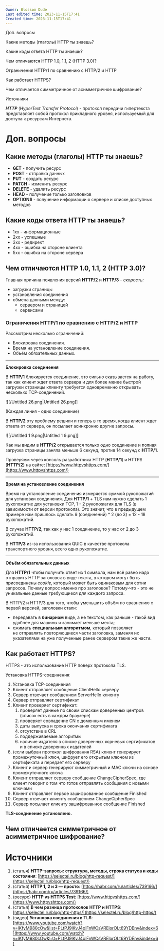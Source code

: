 ```yaml
---
Owner: Blossom Dude
Last edited time: 2023-11-15T17:41
Created time: 2023-11-15T17:41
---
```

Доп. вопросы

Какие методы (глаголы) HTTP ты знаешь?

Какие коды ответа HTTP ты знаешь?

Чем отличаются HTTP 1.0, 1.1, 2 (HTTP 3.0)?

Ограничения HTTP/1 по сравнению с HTTP/2 и HTTP

Как работает HTTPS?

Чем отличается симметричное от асимметричное шифрование?

Источники

_**HTTP**_ (_HyperText Transfer Protocol_) - протокол передачи гипертекста представляет собой протокол прикладного уровня, используемый для доступа к ресурсам Интернета.

# Доп. вопросы

## Какие методы (глаголы) HTTP ты знаешь?

- **GET** - получить ресурс
- **POST** - отправка данных
- **PUT** - создать ресурс
- **PATCH** - изменить ресурс
- **DELETE** - удалить ресурс
- **HEAD** - получение только заголовков
- **OPTIONS** - получение информации о сервере и списке доступных методов

## Какие коды ответа HTTP ты знаешь?

- 1xx - информационные
- 2xx - успешные
- 3xx - редирект
- 4xx - ошибка на стороне клиента
- 5xx - ошибка на стороне сервера

## Чем отличаются HTTP 1.0, 1.1, 2 (HTTP 3.0)?

Главная причина появления версий **HTTP/2** и **HTTP/3** - _скорость:_

- загрузки страницы
- установления соединения
- обмена данными между:
    - сервером и страницей
    - сервисами

### Ограничения HTTP/1 по сравнению с HTTP/2 и HTTP

Рассмотрим несколько ограничений:

- Блокировка соединения.
- Время на установление соединения.
- Объём обязательных данных.

---

**Блокировка соединения**

В **HTTP/1** блокируется соединение, это сильно сказывается на работу, так как клиент ждет ответа сервера и для более менее быстрой загрузки страницы клиенту требуется одновременно открывать несколько TCP-соединений.

![[/Untitled 26.png|Untitled 26.png]]

(Каждая линия - одно соединение)

В **HTTP/2** эту проблему решили и теперь в то время, когда клиент ждет ответа от сервера, он посылает асинхронно другие запросы.

![[/Untitled 1 9.png|Untitled 1 9.png]]

Как мы видим в **HTTP/2** открывается только одно соединение и полная загрузка страницы заняла меньше 6 секунд, против 14 секунд с **HTTP/1**.

Проверяем через консоль разработчика HTTP (**HTTP/1**) и HTTPS (**HTTP/2**) на сайте: [https://www.httpvshttps.com/](https://www.httpvshttps.com/)

---

**Время на установление соединения**

Время на установление соединения измеряется суммой рукопожатий для установки соединения. Для **HTTP/1** + TLS нам нужно сделать 1 рукопожатие для установки TCP, 1 - 2 рукопожатия для TLS (в зависимости от версии протокола). Это значит, что в предыдущем примере нам пришлось сделать 6 (соединений) * 2 (до 3) = 12 - 18 рукопожатий.

В случае **HTTP/2**, так как у нас 1 соединение, то у нас от 2 до 3 рукопожатий.

В **HTTP/3** из-за использования QUIC в качестве протокола транспортного уровня, всего одно рукопожатие.

---

**Объём обязательных данных**

Для **HTTP/1** чтобы получить ответ из 1 символа, нам всё равно надо отправить HTTP заголовок в виде текста, в котором могут быть присоединены _cookie_, который может быть одинаковым для сотни запросов. Почему вопрос именно про заголовок? Потому-что - это не уникальные данные требующиеся для каждого запроса.

В HTTP/2 и HTTP/3 для того, чтобы уменьшить объём по сравнению с первой версией, заголовки стали:

- передавать в **бинарном** виде, а не текстом, как раньше - такой вид удобнее для машины и занимает меньше места;
- сжимать **специальным алгоритмом**, который позволяет не отправлять повторяющиеся части заголовка, заменяя их указателями на уже полученные ранее сервером такие же части.

## Как работает HTTPS?

HTTPS - это использование HTTP поверх протокола TLS.

Установка HTTPS-соединения:

1. Установка TCP-соединения
2. Клиент отправляет сообщение ClientHello серверу
3. Сервер отвечает сообщением ServerHello клиенту
4. Сервер отправляет сертификат
5. Клиент проверяет сертификат:
    1. проверяет данные по своим спискам доверенных центров (список есть в каждом браузере)
    2. проверяет совпадение CN с доменным именем
    3. даты выпуска и срока окончания сертификата
    4. отсутствие в CRL
    5. поддерживаемые алгоритмы
    6. наличие издателя в списке доверенных корневых сертификатов и в списке доверенных издателей
6. (если выбран протокол шифрования RSA) клиент генерирует промежуточный ключ, шифрует его открытым ключом из сертификата и передает его серверу
7. Клиент и сервер генерируют симметричный и MAC ключи на основе промежуточного ключа
8. Клиент отправляет серверу сообщение ChangeCipherSpec, где клиент говорит о том что готов отправлять сообщения с новыми ключами
9. Клиент отправляет первое зашифрованное сообщение Finished
10. Сервер отвечает клиенту сообщением ChangeCipherSpec
11. Сервер посылает клиенту зашифрованное сообщение Finished

**TLS-соединение установлено.**

## Чем отличается симметричное от асимметричное шифрование?

<TODO>

# Источники

1. (статья) **HTTP-запросы: структура, методы, строка статуса и коды состояния**: [https://selectel.ru/blog/http-request/](https://selectel.ru/blog/http-request/)
2. (статья) **HTTP 1, 2 и 3 — просто**: [https://habr.com/ru/articles/739166/](https://habr.com/ru/articles/739166/)
3. (ресурс) **HTTP vs HTTPS Test**: [https://www.httpvshttps.com/](https://www.httpvshttps.com/)
4. (статья) **В чем разница протоколов HTTP и HTTPS**: [https://selectel.ru/blog/http-https/](https://selectel.ru/blog/http-https/)
5. (видео) **Установка соединения в TLS**: [https://www.youtube.com/watch?v=lKfyM980cOw&list=PLtPJ9lKvJ4oiFnWCsVRElorOLt69YDEnv&index=6](https://www.youtube.com/watch?v=lKfyM980cOw&list=PLtPJ9lKvJ4oiFnWCsVRElorOLt69YDEnv&index=6)